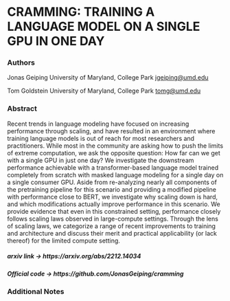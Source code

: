 <h1>CRAMMING: TRAINING A LANGUAGE MODEL ON A SINGLE GPU IN ONE DAY</h1>

<h3>Authors</h3>

Jonas Geiping
University of Maryland, College Park
jgeiping@umd.edu

Tom Goldstein
University of Maryland, College Park
tomg@umd.edu


<h3>Abstract</h3>
Recent trends in language modeling have focused on increasing performance
through scaling, and have resulted in an environment where training language
models is out of reach for most researchers and practitioners. While most in the
community are asking how to push the limits of extreme computation, we ask the
opposite question: How far can we get with a single GPU in just one day?
We investigate the downstream performance achievable with a transformer-based
language model trained completely from scratch with masked language modeling
for a single day on a single consumer GPU. Aside from re-analyzing nearly all
components of the pretraining pipeline for this scenario and providing a modified
pipeline with performance close to BERT, we investigate why scaling down is
hard, and which modifications actually improve performance in this scenario.
We provide evidence that even in this constrained setting, performance closely
follows scaling laws observed in large-compute settings. Through the lens of
scaling laws, we categorize a range of recent improvements to training and
architecture and discuss their merit and practical applicability (or lack thereof)
for the limited compute setting.

<h5>arxiv link -> https://arxiv.org/abs/2212.14034</h5>
<h5>Official code -> https://github.com/JonasGeiping/cramming</h5>

<h3>Additional Notes<h3>

